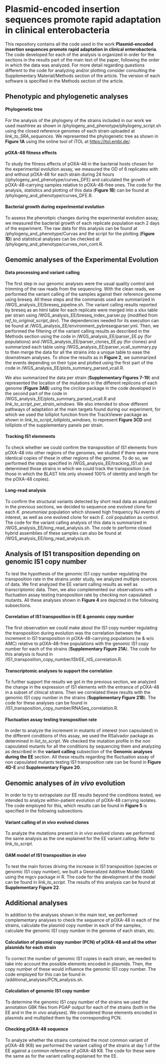 # Plasmid-encoded insertion sequences promote rapid adaptation in clinical enterobacteria

This repository contains all the code used in the work **Plasmid-encoded insertion sequences promote rapid adaptation in clinical enterobacteria**. The code developed for each of the analysis is organized in order for the sections in the results part of the main text of the paper, following the order in which the data was analyzed. For more detail regarding questions different to the code for analyzing and/or plotting consider consulting the Supplementary Material/Methods section of the article. The version of each software is specified in the Methods section of the article.

## Phenotypic and phylogenetic analyses

#### Phylogenetic tree

For the analysis of the phylogeny of the strains included in our work we used mashtree as shown in /phylogeny_and_phenotype/phylogeny_script.sh using the closed reference genomes of each strain uploaded at *link_to_SRA_sequences*. We represented the phylogenetic tree as shown in **Figure 1A** using the online tool of iTOL at https://itol.embl.de/. 

#### pOXA-48 fitness effects

To study the fitness effects of pOXA-48 in the bacterial hosts chosen for the experimental evolution assay, we measured the OD of 6 replicates with and without pOXA-48 for each strain during 24 hours (/phylogeny_and_phenotype/curves_DFE) and calculated the growth of pOXA-48-carrying samples relative to pOXA-48-free ones. The code for the analysis, statistics and plotting of this data (**Figure 1B**) can be found at /phylogeny_and_phenotype/curves_DFE.R.

#### Bacterial growth during experimental evolution

To assess the phenotipic changes during the experimental evolution assay, we measured the bacterial growth of each replicate population each 2 days of the experiment. The raw data for this analysis can be found at /phylogeny_and_phenotype/Curvas and the script for the plotting (**Figure 1D**) and statistical analyses can be checked at /phylogeny_and_phenotype/curves_non_cont.R.

## Genomic analyses of the Experimental Evolution

#### Data processing and variant calling

The first step in our genomic analyses were the usual quality control and trimming of the raw reads from the sequencing. With the clean reads, we performed the variant calling of the samples against their reference genome using breseq. All these steps and the commands used are summarized in /WGS_analysis_EE/breseq_pipeline.sh. The variant calling results reported by breseq as an html table for each replicate were merged into a xlsx table per strain using /WGS_analysis_EE/breseq_index_parser.py (modified from *ref_to_original_script_dev*). The dependencies needed for its execution can be found at /WGS_analysis_EE/environment_pybreseqparser.yml. Then, we performed the filtering of the variant calling results as described in the Methods section using the code in /WGS_analysis_EE/parser_EE.py (for populations) and /WGS_analysis_EE/parser_clones_EE.py (for clones) and summarized each table using /WGS_analysis_EE/parser_vcall_summary.py to then merge the data for all the strains into a unique table to ease the downstream analyses. To show the results as in **Figure 2**, we summarized the events depending on their type and plotted using the first part of the code in /WGS_analysis_EE/plots_summary_parsed_vcall.R.

We also summarized the data per strain (**Supplementary Figures 7-19**) and represented the location of the mutations in the different replicons of each genome (**Figure 3AB**) using the circlize package in the code developed in the second part of the code in /WGS_analysis_EE/plots_summary_parsed_vcall.R and *link_to_script_per_strain_windows*. We also intended to show different pathways of adaptation at the main targets found during our experiment, for which we used the lolliplot function from the TrackViewer package as shown in *link_to_script_lolliplots_windows*, to represent **Figure 3CD** and lolliplots of the supplementary panels per strain.

#### Tracking IS1 elemments

To check whether we could confirm the transposition of IS1 elements from pOXA-48 into other regions of the genomes, we studied if there were more identical copies of these in other regions of the genome. To do so, we performed the steps specified in /WGS_analysis_EE/tracking_IS1.sh and determined those strains in which we could track the transposition (i.e. those in which the BLAST hits only showed 100% of identity and length for the pOXA-48 copies).

#### Long-read analysis

To confirm the structural variants detected by short read data as analyzed in the previous sections, we decided to sequence one evolved clone for each _K. pneumoniae_ population which showed high frequency NJ events of interest, as well as one evolved clone for each _E. coli_ population as control. The code for the variant calling analysis of this data is summarized in /WGS_analysis_EE/long_read_analysis.sh. The code to performe closed hybrid assemblies of these samples can also be found at /WGS_analysis_EE/long_read_analysis.sh.

## Analysis of IS1 transposition depending on genomic IS1 copy number

To test the hypothesis of the genomic IS1 copy number regulating the transposition rate in the strains under study, we analyzed multiple sources of data. We first analyzed the EE variant calling results as well as transcriptomic data. Then, we also complemented our observations with a fluctuation assay testing transposition rate by checking non capsulated mutants. All these analyses shown in **Figure 4** are depicted in the following subsections.

#### Correlation of IS1 transposition in EE & genomic copy number

The first observation we could make about the IS1 copy number regulating the transposition during evolution was the correlation between the increment in IS1 transposition in pOXA-48-carrying populations (w & w/o AMC) relative to pOXA-48-free populations with the genomic IS1 copy number for each of the strains (**Supplementary Figure 21A**). The code for this analysis is found in /IS1_transposition_copy_number/IStrEE_nIS_correlation.R.

#### Transcriptomic analyses to support the correlation

To further support the results we got in the previous section, we analyzed the change in the expression of IS1 elements with the entrance of pOXA-48 in a subset of clinical strains. Then we correlated these results with the genomic IS1 copy number in the strains (**Supplementary Figure 21B**). The code for these analyses can be found in /IS1_transposition_copy_number/RNASeq_correlation.R.

#### Fluctuation assay testing transposition rate

In order to analyze the increment in mutants of interest (non capsulated) in the different conditions of this assay, we used the RSalvador package as determined in *list_to_script*. We checked the mutation profile in the non capsulated mutants for all the conditions by sequencing them and analyzing as described in the **variant calling** subsection of the **Genomic analyses during the EE** section. All these results regarding the fluctuation assay of non capsulated mutants testing IS1 transposition rate can be found in **Figure 4D-E** and **Supplementary Figure 20**.

## Genomic analyses of _in vivo_ evolution

In order to try to extrapolate our EE results beyond the conditions tested, we intended to analyze within-patient evolution of pOXA-48 carrying isolates. The code employed for this, which results can be found in **Figure 5** is specified in the following subsections.

#### Variant calling of _in vivo_ evolved clones

To analyze the mutations present in _in vivo_ evolved clones we performed the same analysis as the one explained for the EE variant calling. Refer to *link_to_script*.

#### GAM model of IS1 transposition _in vivo_

To test the main forces driving the increase in IS1 transposition (species or genomic IS1 copy number), we built a Generalized Additive Model (GAM) using the mgcv package in R. The code for the development of the model can be found in *link_to_script*. The results of this analysis can be found at **Supplementary Figure 22**.

## Additional analyses

In addition to the analyses shown in the main text, we performed complementary analyses to check the sequence of pOXA-48 in each of the strains, calculate the plasmid copy number in each of the samples, calculate the genomic IS1 copy number in the genome of each strain, etc.

#### Calculation of plasmid copy number (PCN) of pOXA-48 and all the other plasmids for each strain

To correct the number of genomic IS1 copies in each strain, we needed to take into account the possible elements encoded in plasmids. Then, the copy number of these would influence the genomic IS1 copy number. The code employed for this can be found in /additional_analyses/PCN_analysis.sh.

#### Calculation of genomic IS1 copy number

To determine the genomic IS1 copy number of the strains we used the annotation GBK files from PGAP output for each of the strains (both in the EE and in the _in vivo_ analyses). We considered those elements encoded in plasmids and multiplied them by the corresponding PCN.

#### Checking pOXA-48 sequence

To analyze whether the strains contained the most common variant of pOXA-48 (K8) we performed the variant calling of the strains at day 1 of the EE against a common reference of pOXA-48 K8. The code for these were the same as for the variant calling explained for the EE.
